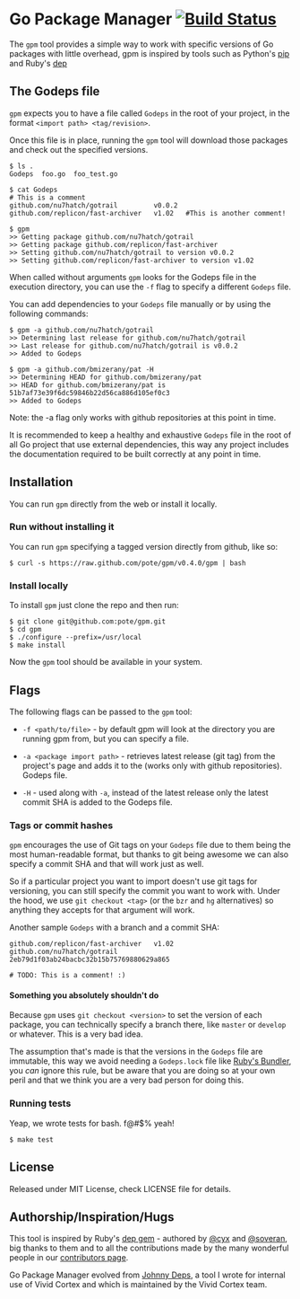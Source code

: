 # Go Package Manager [![Build Status](https://travis-ci.org/pote/hashifiable.png?branch=master)](https://travis-ci.org/pote/gpm)

The `gpm` tool provides a simple way to work with specific versions of Go packages with little overhead, gpm is inspired by tools such as Python's [pip](http://www.pip-installer.org/) and Ruby's [dep](http://cyx.github.io/dep/)


## The Godeps file

`gpm` expects you to have a file called `Godeps` in the root of your project, in the format `<import path> <tag/revision>`.

Once this file is in place, running the `gpm` tool will download those packages and check out the specified versions.

```
$ ls .
Godeps  foo.go  foo_test.go

$ cat Godeps
# This is a comment
github.com/nu7hatch/gotrail         v0.0.2
github.com/replicon/fast-archiver   v1.02   #This is another comment!

$ gpm
>> Getting package github.com/nu7hatch/gotrail
>> Getting package github.com/replicon/fast-archiver
>> Setting github.com/nu7hatch/gotrail to version v0.0.2
>> Setting github.com/replicon/fast-archiver to version v1.02
```

When called without arguments `gpm` looks for the Godeps file in the execution directory, you can use the `-f` flag to specify a different `Godeps` file.

You can add dependencies to your `Godeps` file manually or by using the following commands:

```
$ gpm -a github.com/nu7hatch/gotrail
>> Determining last release for github.com/nu7hatch/gotrail
>> Last release for github.com/nu7hatch/gotrail is v0.0.2
>> Added to Godeps

$ gpm -a github.com/bmizerany/pat -H
>> Determining HEAD for github.com/bmizerany/pat
>> HEAD for github.com/bmizerany/pat is  51b7af73e39f6dc59846b22d56ca886d105ef0c3
>> Added to Godeps
```
Note: the -a flag only works with github repositories at this point in time.

It is recommended to keep a healthy and exhaustive `Godeps` file in the root of all Go project that use external dependencies,
this way any project includes the documentation required to be built correctly at any point in time.

## Installation

You can run `gpm` directly from the web or install it locally.

### Run without installing it

You can run `gpm` specifying a tagged version directly from github, like so:

```
$ curl -s https://raw.github.com/pote/gpm/v0.4.0/gpm | bash
```

### Install locally

To install `gpm` just clone the repo and then run:

    $ git clone git@github.com:pote/gpm.git
    $ cd gpm
    $ ./configure --prefix=/usr/local
    $ make install

Now the `gpm` tool should be available in your system.

## Flags

The following flags can be passed to the `gpm` tool:


* `-f <path/to/file>`          - by default gpm will look at the directory you are running gpm from, but you can
                                 specify a file.
    
* `-a <package import path>`   - retrieves latest release (git tag) from the project's page and adds it to the (works only with github repositories).
                                 Godeps file.
    
* `-H`                         - used along with `-a`, instead of the latest release only the latest commit SHA
                                 is added to the Godeps file.



### Tags or commit hashes

`gpm` encourages the use of Git tags on your `Godeps` file due to them being
the most human-readable format, but thanks to git being awesome we can also 
specify a commit SHA and that will work just as well.

So if a particular project you want to import doesn't use git tags for versioning,
you can still specify the commit you want to work with. Under the hood, we use
`git checkout <tag>` (or the `bzr` and `hg` alternatives) so anything they accepts
for that argument will work.

Another sample `Godeps` with a branch and a commit SHA:

```
github.com/replicon/fast-archiver   v1.02
github.com/nu7hatch/gotrail         2eb79d1f03ab24bacbc32b15b75769880629a865

# TODO: This is a comment! :)
```

#### Something you absolutely shouldn't do

Because `gpm` uses `git checkout <version>` to set the version of each package, you can technically specify a branch there, like `master` or `develop` or whatever. This is a very bad idea.

The assumption that's made is that the versions in the `Godeps` file are immutable, this way we avoid needing a `Godeps.lock` file like [Ruby's Bundler](http://bundler.io/), you *can* ignore this rule, but be aware that you are doing so at your own peril and that we think you are a very bad person for doing this.


### Running tests

Yeap, we wrote tests for bash. f@#$% yeah!

```
$ make test
```

## License

Released under MIT License, check LICENSE file for details.

## Authorship/Inspiration/Hugs

This tool is inspired by Ruby's [dep gem](http://cyx.github.io/dep/) - authored by [@cyx](http://cyx.is/) and [@soveran](http://soveran.com/), big thanks to them and to all the contributions made by the many wonderful people in our [contributors page](https://github.com/pote/gpm/graphs/contributors).

Go Package Manager evolved from [Johnny Deps](https://github.com/VividCortex/johnny-deps), a tool I wrote for internal use of Vivid Cortex and which is maintained by the Vivid Cortex team.
